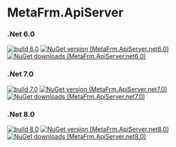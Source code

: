 # MetaFrm.ApiServer

### .Net 6.0
[![build 6.0](https://github.com/MetaFrm/MetaFrm.ApiServer/actions/workflows/build_6.0.yml/badge.svg)](https://github.com/MetaFrm/MetaFrm.ApiServer/actions/workflows/build_6.0.yml)
[![NuGet version (MetaFrm.ApiServer.net6.0)](https://img.shields.io/nuget/v/MetaFrm.ApiServer.net6.0)](https://www.nuget.org/packages/MetaFrm.ApiServer.net6.0/)
[![NuGet downloads (MetaFrm.ApiServer.net6.0)](https://img.shields.io/nuget/dt/MetaFrm.ApiServer.net6.0)](https://www.nuget.org/packages/MetaFrm.ApiServer.net6.0/)
### .Net 7.0
[![build 7.0](https://github.com/MetaFrm/MetaFrm.ApiServer/actions/workflows/build_7.0.yml/badge.svg)](https://github.com/MetaFrm/MetaFrm.ApiServer/actions/workflows/build_7.0.yml)
[![NuGet version (MetaFrm.ApiServer.net7.0)](https://img.shields.io/nuget/v/MetaFrm.ApiServer.net7.0)](https://www.nuget.org/packages/MetaFrm.ApiServer.net7.0/)
[![NuGet downloads (MetaFrm.ApiServer.net7.0)](https://img.shields.io/nuget/dt/MetaFrm.ApiServer.net7.0)](https://www.nuget.org/packages/MetaFrm.ApiServer.net7.0/)
### .Net 8.0
[![build 8.0](https://github.com/MetaFrm/MetaFrm.ApiServer/actions/workflows/build_8.0.yml/badge.svg)](https://github.com/MetaFrm/MetaFrm.ApiServer/actions/workflows/build_8.0.yml)
[![NuGet version (MetaFrm.ApiServer.net8.0)](https://img.shields.io/nuget/v/MetaFrm.ApiServer.net8.0)](https://www.nuget.org/packages/MetaFrm.ApiServer.net8.0/)
[![NuGet downloads (MetaFrm.ApiServer.net8.0)](https://img.shields.io/nuget/dt/MetaFrm.ApiServer.net8.0)](https://www.nuget.org/packages/MetaFrm.ApiServer.net8.0/)